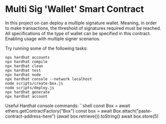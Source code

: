 # Multi Sig 'Wallet' Smart Contract

In this project on can deploy a multiple signature wallet. Meaning, in order to make transactions, the threshold of signatures required must be reached. All specifications of the type of wallet can be specified in this contract. Enabling usage with multiple signer scenarios. 

Try running some of the following tasks:

```shell
npx hardhat accounts
npx hardhat compile
npx hardhat clean
npx hardhat test
npx hardhat node
npx hardhat console --network localhost
node scripts/create-box.js
node scripts/deploy.js
npx hardhat generate
npx hardhat account
```

Useful Hardhat console commands:
``shell
const Box = await ethers.getContractFactory("Box")
const box = await Box.attach("paste-contract-address-here")
(await box.retrieve()).toString()
await box.store(5)
```